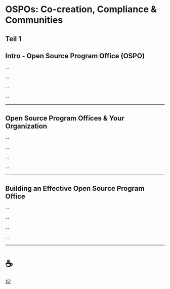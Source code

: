 # OSPOs: Co-creation, Compliance & Communities
Teil 1
---
Intro - Open Source Program Office (OSPO)
--

--

--

--

--

---
Open Source Program Offices & Your Organization
--

--

--

--

--

---
Building an Effective Open Source Program Office
--

--

--

--

--

---
# ☕

[15'](https://youtu.be/1gQJUjgCqrU)